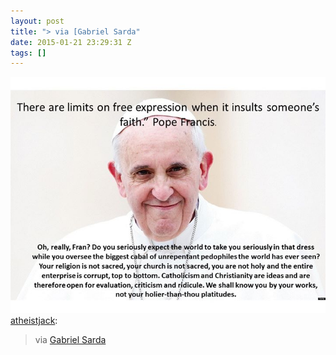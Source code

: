 ```yaml
---
layout: post
title: "> via [Gabriel Sarda"
date: 2015-01-21 23:29:31 Z
tags: []
---
```

![](/media/2015/01/108774185059.jpg)
[atheistjack](http://atheistjack.tumblr.com/post/108308397900/via-gabriel-sarda):

> via [Gabriel Sarda](https://www.facebook.com/profile.php?id=100008056516073&fref=photo)
